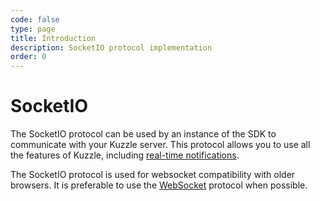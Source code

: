 ```yaml
---
code: false
type: page
title: Introduction
description: SocketIO protocol implementation
order: 0
---
```


# SocketIO

The SocketIO protocol can be used by an instance of the SDK to communicate with your Kuzzle server.
This protocol allows you to use all the features of Kuzzle, including [real-time notifications](/sdk/js/6/essentials/realtime-notifications/).

<div class="alert alert-info">
  <p>
  The SocketIO protocol is used for websocket compatibility with older browsers. It is preferable to use the <a href="/sdk/js/6/protocols/websocket">WebSocket</a> protocol when possible.
  </p>
</div>